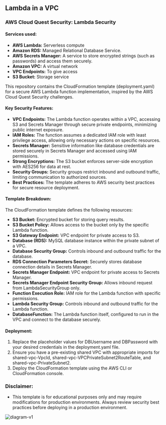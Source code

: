 ## Lambda in a VPC

### AWS Cloud Quest Security: Lambda Security

#### Services used:

- **AWS Lambda:** Serverless compute
- **Amazon RDS:** Managed Relational Database Service.
- **AWS Secrets Manager:** A service to store encrypted strings (such as passwords) and access them securely.
- **Amazon VPC:** A virtual network
- **VPC Endpoints:** To give access
- **S3 Bucket:** Storage service

This repository contains the CloudFormation template (deployment.yaml) for a secure AWS Lambda function implementation, inspired by the AWS Cloud Quest Security challenges.

#### Key Security Features:

- **VPC Endpoints:** The Lambda function operates within a VPC, accessing S3 and Secrets Manager through secure private endpoints, minimizing public internet exposure.
- **IAM Roles:** The function assumes a dedicated IAM role with least privilege access, allowing only necessary actions on specific resources.
- **Secrets Manager:** Sensitive information like database credentials are stored securely in Secrets Manager and accessed using IAM permissions.
- **Strong Encryptions:** The S3 bucket enforces server-side encryption with AES256 for data at rest.
- **Security Groups:** Security groups restrict inbound and outbound traffic, limiting communication to authorized sources.
- **Best Practices:** The template adheres to AWS security best practices for secure resource deployment.

#### Template Breakdown:

The CloudFormation template defines the following resources:

- **S3 Bucket:** Encrypted bucket for storing query results.
- **S3 Bucket Policy:** Allows access to the bucket only by the specific Lambda function.
- **S3 Gateway Endpoint:** VPC endpoint for private access to S3.
- **Database (RDS):** MySQL database instance within the private subnet of a VPC.
- **Database Security Group:** Controls inbound and outbound traffic for the database.
- **RDS Connection Parameters Secret:** Securely stores database connection details in Secrets Manager.
- **Secrets Manager Endpoint:** VPC endpoint for private access to Secrets Manager.
- **Secrets Manager Endpoint Security Group:** Allows inbound request from LambdaSecurityGroup only.
- **Function Execution Role:** IAM role for the Lambda function with specific permissions.
- **Lambda Security Group:** Controls inbound and outbound traffic for the Lambda function.
- **DatabaseFunction:** The Lambda function itself, configured to run in the VPC and connect to the database securely.

#### Deployment:

1. Replace the placeholder values for DBUsername and DBPassword with your desired credentials in the deployment.yaml file.
2. Ensure you have a pre-existing shared VPC with appropriate imports for shared-vpc-VpcId, shared-vpc-VPCPrivateSubnet2RouteTable, and shared-vpc-PrivateSubnet2.
3. Deploy the CloudFormation template using the AWS CLI or CloudFormation console.

### Disclaimer:

- This template is for educational purposes only and may require modifications for production environments. Always review security best practices before deploying in a production environment.

![diagram-v1](https://github.com/user-attachments/assets/ebcb380b-a5c8-4453-b47d-aef53e8b3369)
